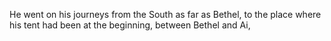 He went on his journeys from the South as far as Bethel, to the place where his tent had been at the beginning, between Bethel and Ai,